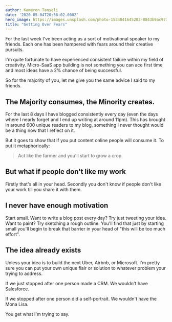 ```yaml
---
author: Kameron Tanseli
date: '2020-05-04T20:58:02.000Z'
hero_image: https://images.unsplash.com/photo-1534841645203-8843b9ac9737?ixlib=rb-1.2.1&q=80&fm=jpg&crop=entropy&cs=tinysrgb&w=2000&fit=max&ixid=eyJhcHBfaWQiOjExNzczfQ
title: "Getting Over Fears"
---
```


For the last week I've been acting as a sort of motivational speaker to my friends. Each one has been hampered with fears around their creative pursuits.

I'm quite fortunate to have experienced consistent failure within my field of creativity. Micro-SaaS app building is not something you can ace first time and most ideas have a 2% chance of being successful.

So for the majority of you, let me give you the same advice I said to my friends.

## The Majority consumes, the Minority creates.

For the last 8 days I have blogged consistently every day (even the days where I nearly forget and I end up writing at around 11pm). This has brought in around 600 unique readers to my blog, something I never thought would be a thing now that I reflect on it.

But it goes to show that if you put content online people will consume it. To put it metaphorically:

> Act like the farmer and you'll start to grow a crop.

## But what if people don't like my work

Firstly that's all in your head. Secondly you don't know if people don't like your work till you share it with them.

## I never have enough motivation

Start small. Want to write a blog post every day? Try just tweeting your idea. Want to paint? Try sketching a rough outline. You'll find that just by starting small you'll begin to break that barrier in your head of "this will be too much effort".

## The idea already exists

Unless your idea is to build the next Uber, Airbnb, or Microsoft. I'm pretty sure you can put your own unique flair or solution to whatever problem your trying to address.

If we just stopped after one person made a CRM. We wouldn't have Salesforce.

If we stopped after one person did a self-portrait. We wouldn't have the Mona Lisa.

You get what I'm trying to say.